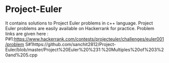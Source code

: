 # Project-Euler
It contains solutions to Project Euler problems in c++ language.
Project Euler problems are easily available on Hackerrank for practice.
Problem links are given here :
P#1:https://www.hackerrank.com/contests/projecteuler/challenges/euler001/problem
S#1https://github.com/sanchit2812/Project-Euler/blob/master/Project%20Euler%20%231:%20Multiples%20of%203%20and%205.cpp
